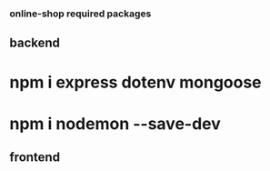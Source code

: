 ### online-shop required packages
## backend
# npm i express dotenv mongoose 
# npm i nodemon --save-dev


## frontend
